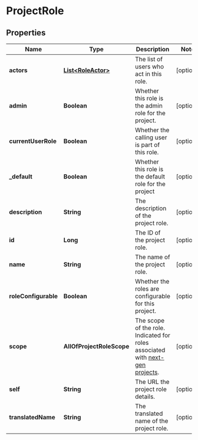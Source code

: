 # ProjectRole

## Properties
Name | Type | Description | Notes
------------ | ------------- | ------------- | -------------
**actors** | [**List&lt;RoleActor&gt;**](RoleActor.md) | The list of users who act in this role. |  [optional]
**admin** | **Boolean** | Whether this role is the admin role for the project. |  [optional]
**currentUserRole** | **Boolean** | Whether the calling user is part of this role. |  [optional]
**_default** | **Boolean** | Whether this role is the default role for the project |  [optional]
**description** | **String** | The description of the project role. |  [optional]
**id** | **Long** | The ID of the project role. |  [optional]
**name** | **String** | The name of the project role. |  [optional]
**roleConfigurable** | **Boolean** | Whether the roles are configurable for this project. |  [optional]
**scope** | **AllOfProjectRoleScope** | The scope of the role. Indicated for roles associated with [next-gen projects](https://confluence.atlassian.com/x/loMyO). |  [optional]
**self** | **String** | The URL the project role details. |  [optional]
**translatedName** | **String** | The translated name of the project role. |  [optional]
